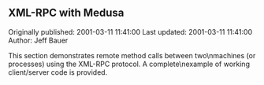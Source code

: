 ## XML-RPC with Medusa 
Originally published: 2001-03-11 11:41:00 
Last updated: 2001-03-11 11:41:00 
Author: Jeff Bauer 
 
This section demonstrates remote method calls between two\nmachines (or processes) using the XML-RPC protocol.  A complete\nexample of working client/server code is provided.